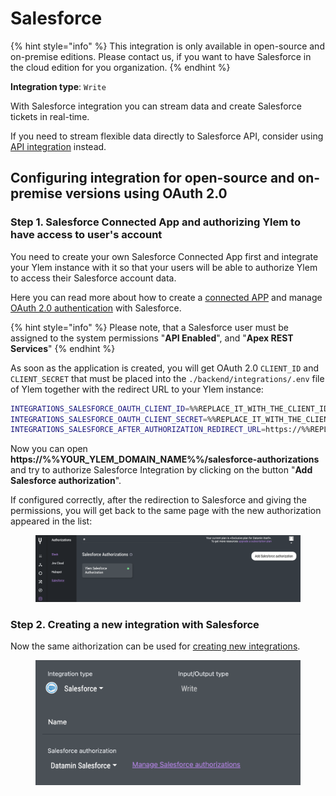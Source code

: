 # Salesforce

{% hint style="info" %}
This integration is only available in open-source and on-premise editions. Please contact us, if you want to have Salesforce in the cloud edition for you organization.
{% endhint %}

**Integration type**:  `Write`

With Salesforce integration you can stream data and create Salesforce tickets in real-time.

If you need to stream flexible data directly to Salesforce API, consider using [API integration](apis.md) instead.

## Configuring integration for open-source and on-premise versions using OAuth 2.0

### Step 1. Salesforce Connected App and authorizing Ylem to have access to user's account

You need to create your own Salesforce Connected App first and integrate your Ylem instance with it so that your users will be able to authorize Ylem to access their Salesforce account data.

Here you can read more about how to create a [connected APP](https://help.salesforce.com/s/articleView?id=sf.connected\_app\_create.htm\&type=5) and manage [OAuth 2.0 authentication](https://help.salesforce.com/s/articleView?id=sf.remoteaccess\_authenticate.htm\&type=5) with Salesforce.

{% hint style="info" %}
Please note, that a Salesforce user must be assigned to the system permissions "**API Enabled**", and "**Apex REST Services**"
{% endhint %}

As soon as the application is created, you will get OAuth 2.0 `CLIENT_ID` and `CLIENT_SECRET` that must be placed into the `./backend/integrations/.env` file of Ylem together with the redirect URL to your Ylem instance:

```bash
INTEGRATIONS_SALESFORCE_OAUTH_CLIENT_ID=%%REPLACE_IT_WITH_THE_CLIENT_ID_OF_YOUR_APP%%
INTEGRATIONS_SALESFORCE_OAUTH_CLIENT_SECRET=%%REPLACE_IT_WITH_THE_CLIENT_SECRET_OF_YOUR_APP%%
INTEGRATIONS_SALESFORCE_AFTER_AUTHORIZATION_REDIRECT_URL=https://%%REPLACE_IT_WITH_THE_DOMAIN_NAME_OF_YOUR_YLEM_INSTANCE%%/salesforce-authorizations/{uuid}/?justConnected
```

Now you can open **https://%%YOUR\_YLEM\_DOMAIN\_NAME%%/salesforce-authorizations** and try to authorize Salesforce Integration by clicking on the button "**Add Salesforce authorization**".&#x20;

If configured correctly, after the redirection to Salesforce and giving the permissions, you will get back to the same page with the new authorization appeared in the list:

<figure><img src="../../.gitbook/assets/Screenshot 2024-09-23 at 17.39.19.png" alt=""><figcaption></figcaption></figure>

### Step 2. Creating a new integration with Salesforce

Now the same aithorization can be used for [creating new integrations](https://app.datamin.io/integrations).&#x20;

<figure><img src="../../.gitbook/assets/Screenshot 2024-04-23 at 19.01.22.png" alt=""><figcaption></figcaption></figure>
